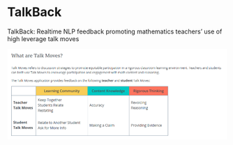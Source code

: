 # TalkBack
TalkBack: Realtime NLP feedback promoting mathematics teachers’ use of high leverage talk moves

![](images/WhatAreTalKMoves.png?raw=true)
